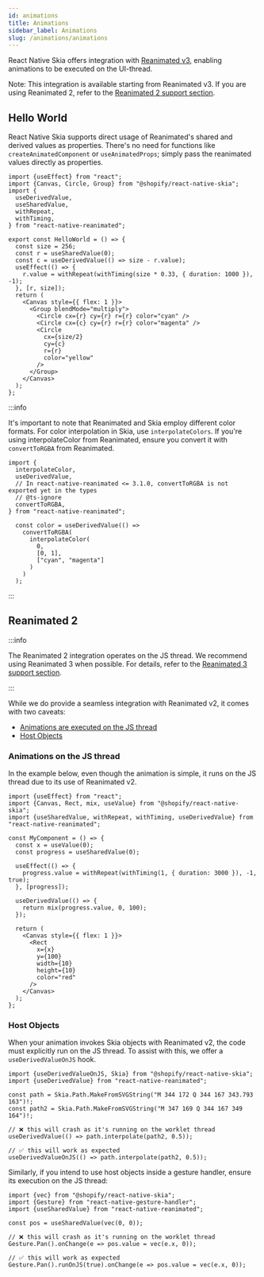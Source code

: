 ```yaml
---
id: animations
title: Animations
sidebar_label: Animations
slug: /animations/animations
---
```


React Native Skia offers integration with [Reanimated v3](https://docs.swmansion.com/react-native-reanimated/), enabling animations to be executed on the UI-thread.

Note: This integration is available starting from Reanimated v3. If you are using Reanimated 2, refer to the [Reanimated 2 support section](#reanimated-2).

## Hello World

React Native Skia supports direct usage of Reanimated's shared and derived values as properties. There's no need for functions like `createAnimatedComponent` or `useAnimatedProps`; simply pass the reanimated values directly as properties.

```tsx twoslash
import {useEffect} from "react";
import {Canvas, Circle, Group} from "@shopify/react-native-skia";
import {
  useDerivedValue,
  useSharedValue,
  withRepeat,
  withTiming,
} from "react-native-reanimated";

export const HelloWorld = () => {
  const size = 256;
  const r = useSharedValue(0);
  const c = useDerivedValue(() => size - r.value);
  useEffect(() => {
    r.value = withRepeat(withTiming(size * 0.33, { duration: 1000 }), -1);
  }, [r, size]);
  return (
    <Canvas style={{ flex: 1 }}>
      <Group blendMode="multiply">
        <Circle cx={r} cy={r} r={r} color="cyan" />
        <Circle cx={c} cy={r} r={r} color="magenta" />
        <Circle
          cx={size/2}
          cy={c}
          r={r}
          color="yellow"
        />
      </Group>
    </Canvas>
  );
};
```

:::info

It's important to note that Reanimated and Skia employ different color formats. For color interpolation in Skia, use `interpolateColors`. If you're using interpolateColor from Reanimated, ensure you convert it with `convertToRGBA` from Reanimated.

```tsx twoslash
import {
  interpolateColor,
  useDerivedValue,
  // In react-native-reanimated <= 3.1.0, convertToRGBA is not exported yet in the types
  // @ts-ignore
  convertToRGBA,
} from "react-native-reanimated";

  const color = useDerivedValue(() =>
    convertToRGBA(
      interpolateColor(
        0,
        [0, 1],
        ["cyan", "magenta"]
      )
    )
  );
```

:::

## Reanimated 2

:::info

The Reanimated 2 integration operates on the JS thread. We recommend using Reanimated 3 when possible. For details, refer to the [Reanimated 3 support section](#hello-world).

:::

While we do provide a seamless integration with Reanimated v2, it comes with two caveats:
* [Animations are executed on the JS thread](#animations-on-the-js-thread)
* [Host Objects](#object-objects)

### Animations on the JS thread

In the example below, even though the animation is simple, it runs on the JS thread due to its use of Reanimated v2.

```tsx twoslash
import {useEffect} from "react";
import {Canvas, Rect, mix, useValue} from "@shopify/react-native-skia";
import {useSharedValue, withRepeat, withTiming, useDerivedValue} from "react-native-reanimated";

const MyComponent = () => {
  const x = useValue(0);
  const progress = useSharedValue(0);

  useEffect(() => {
    progress.value = withRepeat(withTiming(1, { duration: 3000 }), -1, true);
  }, [progress]);

  useDerivedValue(() => {
    return mix(progress.value, 0, 100);
  });

  return (
    <Canvas style={{ flex: 1 }}>
      <Rect
        x={x}
        y={100}
        width={10}
        height={10}
        color="red"
      />
    </Canvas>
  );
};
```

### Host Objects

When your animation invokes Skia objects with Reanimated v2, the code must explicitly run on the JS thread. To assist with this, we offer a `useDerivedValueOnJS` hook.

```tsx twoslash
import {useDerivedValueOnJS, Skia} from "@shopify/react-native-skia";
import {useDerivedValue} from "react-native-reanimated";

const path = Skia.Path.MakeFromSVGString("M 344 172 Q 344 167 343.793 163")!;
const path2 = Skia.Path.MakeFromSVGString("M 347 169 Q 344 167 349 164")!;

// ❌ this will crash as it's running on the worklet thread
useDerivedValue(() => path.interpolate(path2, 0.5));

// ✅ this will work as expected
useDerivedValueOnJS(() => path.interpolate(path2, 0.5));
```

Similarly, if you intend to use host objects inside a gesture handler, ensure its execution on the JS thread:

```tsx twoslash
import {vec} from "@shopify/react-native-skia";
import {Gesture} from "react-native-gesture-handler";
import {useSharedValue} from "react-native-reanimated";

const pos = useSharedValue(vec(0, 0));

// ❌ this will crash as it's running on the worklet thread
Gesture.Pan().onChange(e => pos.value = vec(e.x, 0));

// ✅ this will work as expected
Gesture.Pan().runOnJS(true).onChange(e => pos.value = vec(e.x, 0));
```